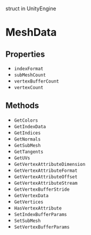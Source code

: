 struct in UnityEngine
# MeshData

## Properties
- `indexFormat`
- `subMeshCount`
- `vertexBufferCount`
- `vertexCount`
## Methods
- `GetColors`
- `GetIndexData`
- `GetIndices`
- `GetNormals`
- `GetSubMesh`
- `GetTangents`
- `GetUVs`
- `GetVertexAttributeDimension`
- `GetVertexAttributeFormat`
- `GetVertexAttributeOffset`
- `GetVertexAttributeStream`
- `GetVertexBufferStride`
- `GetVertexData`
- `GetVertices`
- `HasVertexAttribute`
- `SetIndexBufferParams`
- `SetSubMesh`
- `SetVertexBufferParams`
